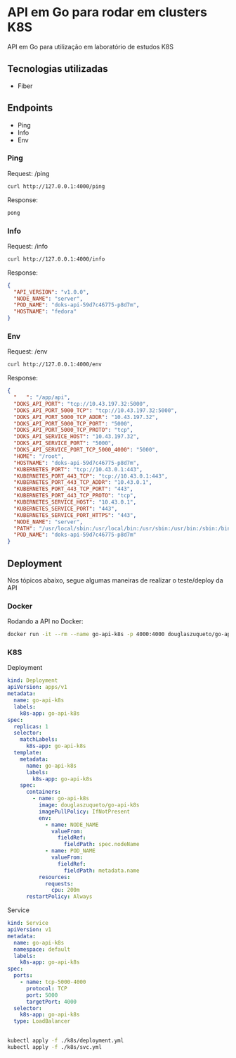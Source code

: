 # API em Go para rodar em clusters K8S

API em Go para utilização em laboratório de estudos K8S

## Tecnologias utilizadas

* Fiber

## Endpoints

* Ping
* Info
* Env

### Ping

Request: /ping

```bash
curl http://127.0.0.1:4000/ping
```

Response:

```bash
pong
```

### Info

Request: /info

```bash
curl http://127.0.0.1:4000/info
```

Response:

```json
{
  "API_VERSION": "v1.0.0",
  "NODE_NAME": "server",
  "POD_NAME": "doks-api-59d7c46775-p8d7m",
  "HOSTNAME": "fedora"
}
```

### Env

Request: /env

```bash
curl http://127.0.0.1:4000/env
```

Response:

```json
{
  "   ": "/app/api",
  "DOKS_API_PORT": "tcp://10.43.197.32:5000",
  "DOKS_API_PORT_5000_TCP": "tcp://10.43.197.32:5000",
  "DOKS_API_PORT_5000_TCP_ADDR": "10.43.197.32",
  "DOKS_API_PORT_5000_TCP_PORT": "5000",
  "DOKS_API_PORT_5000_TCP_PROTO": "tcp",
  "DOKS_API_SERVICE_HOST": "10.43.197.32",
  "DOKS_API_SERVICE_PORT": "5000",
  "DOKS_API_SERVICE_PORT_TCP_5000_4000": "5000",
  "HOME": "/root",
  "HOSTNAME": "doks-api-59d7c46775-p8d7m",
  "KUBERNETES_PORT": "tcp://10.43.0.1:443",
  "KUBERNETES_PORT_443_TCP": "tcp://10.43.0.1:443",
  "KUBERNETES_PORT_443_TCP_ADDR": "10.43.0.1",
  "KUBERNETES_PORT_443_TCP_PORT": "443",
  "KUBERNETES_PORT_443_TCP_PROTO": "tcp",
  "KUBERNETES_SERVICE_HOST": "10.43.0.1",
  "KUBERNETES_SERVICE_PORT": "443",
  "KUBERNETES_SERVICE_PORT_HTTPS": "443",
  "NODE_NAME": "server",
  "PATH": "/usr/local/sbin:/usr/local/bin:/usr/sbin:/usr/bin:/sbin:/bin",
  "POD_NAME": "doks-api-59d7c46775-p8d7m"
}
```

## Deployment

Nos tópicos abaixo, segue algumas maneiras de realizar o teste/deploy da API

### Docker

Rodando a API no Docker:

```bash
docker run -it --rm --name go-api-k8s -p 4000:4000 douglaszuqueto/go-api-k8s:latest
```

### K8S

Deployment

```yml
kind: Deployment
apiVersion: apps/v1
metadata:
  name: go-api-k8s
  labels:
    k8s-app: go-api-k8s
spec:
  replicas: 1
  selector:
    matchLabels:
      k8s-app: go-api-k8s
  template:
    metadata:
      name: go-api-k8s
      labels:
        k8s-app: go-api-k8s
    spec:
      containers:
        - name: go-api-k8s
          image: douglaszuqueto/go-api-k8s
          imagePullPolicy: IfNotPresent
          env:
            - name: NODE_NAME
              valueFrom:
                fieldRef:
                  fieldPath: spec.nodeName
            - name: POD_NAME
              valueFrom:
                fieldRef:
                  fieldPath: metadata.name
          resources:
            requests:
              cpu: 200m
      restartPolicy: Always
```

Service

```yml
kind: Service
apiVersion: v1
metadata:
  name: go-api-k8s
  namespace: default
  labels:
    k8s-app: go-api-k8s
spec:
  ports:
    - name: tcp-5000-4000
      protocol: TCP
      port: 5000
      targetPort: 4000
  selector:
    k8s-app: go-api-k8s
  type: LoadBalancer
      
```

```bash
kubectl apply -f ./k8s/deployment.yml
kubectl apply -f ./k8s/svc.yml
```